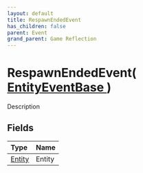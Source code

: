 ```yaml
---
layout: default
title: RespawnEndedEvent
has_children: false
parent: Event
grand_parent: Game Reflection
---
```

# RespawnEndedEvent( [ EntityEventBase ](/docs/game-reflection/events/entity_event_base) )
Description 

## Fields

| Type | Name |
|:-------------|:--------------|
| [Entity](/docs/game-reflection/classes/entity) | Entity |


